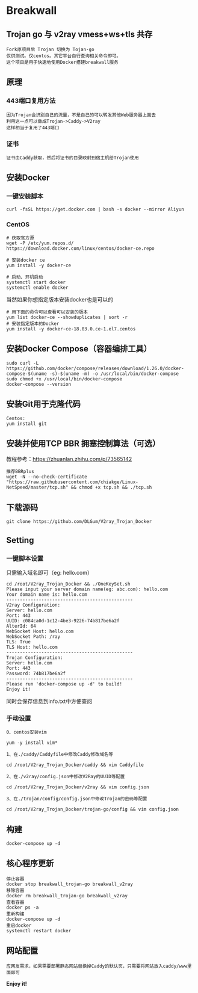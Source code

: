 # Breakwall  

## Trojan go 与 v2ray vmess+ws+tls 共存

```
Fork原项目后 Trojan 切换为 Tojan-go 
仅供测试。仅centos。其它平台自行查询相关命令即可。
这个项目是用于快速地使用Docker搭建breakwall服务
```

## 原理

### 443端口复用方法

```
因为Trojan会识别自己的流量，不是自己的可以转发其他Web服务器上面去
利用这一点可以做成Trojan->Caddy->V2ray
这样相当于复用了443端口
```

### 证书

```
证书由Caddy获取，然后将证书的目录映射到宿主机给Trojan使用
```

## 安装Docker

### 一键安装脚本

```
curl -fsSL https://get.docker.com | bash -s docker --mirror Aliyun
```

### CentOS

```
# 获取官方源
wget -P /etc/yum.repos.d/ https://download.docker.com/linux/centos/docker-ce.repo

# 安装docker ce
yum install -y docker-ce

# 启动、开机启动
systemctl start docker
systemctl enable docker
```

当然如果你想指定版本安装docker也是可以的

```
# 用下面的命令可以查看可以安装的版本
yum list docker-ce --showduplicates | sort -r
# 安装指定版本的Docker
yum install -y docker-ce-18.03.0.ce-1.el7.centos
```


## 安装Docker Compose（容器编排工具）
```
sudo curl -L https://github.com/docker/compose/releases/download/1.26.0/docker-compose-$(uname -s)-$(uname -m) -o /usr/local/bin/docker-compose
sudo chmod +x /usr/local/bin/docker-compose
docker-compose --version
```

## 安装Git用于克隆代码

```
Centos:
yum install git
```

## 安装并使用TCP BBR 拥塞控制算法（可选）

教程参考：https://zhuanlan.zhihu.com/p/73565142

```
推荐BBRplus
wget -N --no-check-certificate "https://raw.githubusercontent.com/chiakge/Linux-NetSpeed/master/tcp.sh" && chmod +x tcp.sh && ./tcp.sh
```

## 下载源码

```
git clone https://github.com/DLGum/V2ray_Trojan_Docker
```

## Setting

### 一键脚本设置

只需输入域名即可（eg: hello.com）

```
cd /root/V2ray_Trojan_Docker && ./OneKeySet.sh
Please input your server domain name(eg: abc.com): hello.com
Your domain name is: hello.com
-----------------------------------------------
V2ray Configuration:
Server: hello.com
Port: 443
UUID: c084ca0d-1c12-4be3-9226-74b817be6a2f
AlterId: 64
WebSocket Host: hello.com
WebSocket Path: /ray
TLS: True
TLS Host: hello.com
-----------------------------------------------
Trojan Configuration:
Server: hello.com
Port: 443
Password: 74b817be6a2f
-----------------------------------------------
Please run 'docker-compose up -d' to build!
Enjoy it!
```
同时会保存信息到info.txt中方便查阅


### 手动设置

```
0、centos安装vim

yum -y install vim*

1、在./caddy/Caddyfile中修改Caddy修改域名等

cd /root/V2ray_Trojan_Docker/caddy && vim Caddyfile

2、在./v2ray/config.json中修改V2Ray的UUID等配置

cd /root/V2ray_Trojan_Docker/v2ray && vim config.json

3、在./trojan/config/config.json中修改Trojan的密码等配置

cd /root/V2ray_Trojan_Docker/trojan-go/config && vim config.json
```


## 构建
```
docker-compose up -d
```

## 核心程序更新
```
停止容器
docker stop breakwall_trojan-go breakwall_v2ray
移除容器
docker rm breakwall_trojan-go breakwall_v2ray
查看容器
docker ps -a
重新构建
docker-compose up -d
重启docker
systemctl restart docker
```
## 网站配置

```
应网友需求，如果需要部署静态网站替换掉Caddy的默认页，只需要将网站放入caddy/www里面即可
```

**Enjoy it!**
